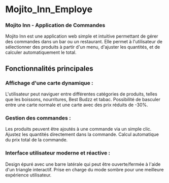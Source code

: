 # Mojito_Inn_Employe

### Mojito Inn - Application de Commandes
Mojito Inn est une application web simple et intuitive permettant de gérer des commandes dans un bar ou un restaurant. Elle permet à l'utilisateur de sélectionner des produits à partir d'un menu, d'ajuster les quantités, et de calculer automatiquement le total.

## Fonctionnalités principales
### Affichage d'une carte dynamique :

L'utilisateur peut naviguer entre différentes catégories de produits, telles que les boissons, nourritures, Best Budzz et tabac.
Possibilité de basculer entre une carte normale et une carte avec des prix réduits de -30%.
### Gestion des commandes :

Les produits peuvent être ajoutés à une commande via un simple clic.
Ajustez les quantités directement dans la commande.
Calcul automatique du prix total de la commande.
### Interface utilisateur moderne et réactive :

Design épuré avec une barre latérale qui peut être ouverte/fermée à l'aide d'un triangle interactif.
Prise en charge du mode sombre pour une meilleure expérience utilisateur.